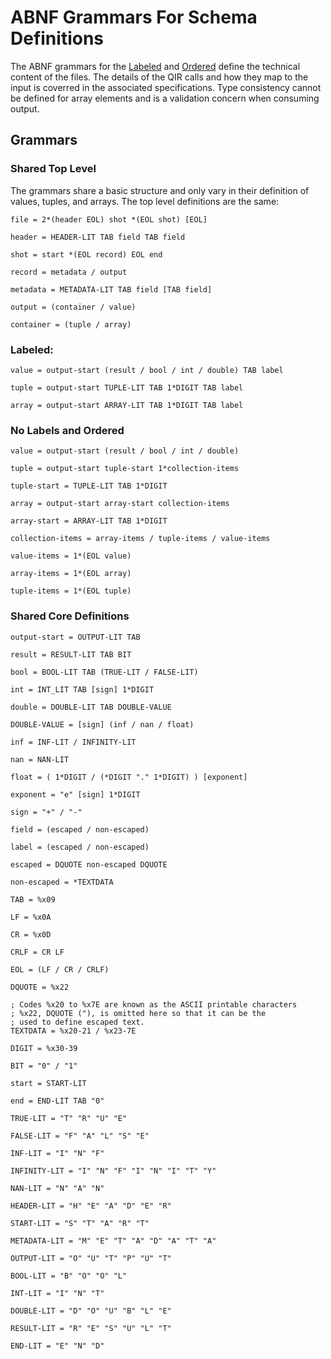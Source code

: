# ABNF Grammars For Schema Definitions

The ABNF grammars for the [Labeled](./Labeled.md) and [Ordered](./Ordered.md) define the technical content of the files. The details of the QIR calls and how they map to the input is coverred in the associated specifications. Type consistency cannot be defined for array elements and is a validation concern when consuming output.

## Grammars

### Shared Top Level

The grammars share a basic structure and only vary in their definition of values, tuples, and arrays. The top level definitions are the same:

```abnf
file = 2*(header EOL) shot *(EOL shot) [EOL]

header = HEADER-LIT TAB field TAB field

shot = start *(EOL record) EOL end

record = metadata / output

metadata = METADATA-LIT TAB field [TAB field]

output = (container / value)

container = (tuple / array)
```

### Labeled:

```abnf
value = output-start (result / bool / int / double) TAB label

tuple = output-start TUPLE-LIT TAB 1*DIGIT TAB label

array = output-start ARRAY-LIT TAB 1*DIGIT TAB label
```

### No Labels and Ordered

```abnf
value = output-start (result / bool / int / double)

tuple = output-start tuple-start 1*collection-items

tuple-start = TUPLE-LIT TAB 1*DIGIT

array = output-start array-start collection-items

array-start = ARRAY-LIT TAB 1*DIGIT

collection-items = array-items / tuple-items / value-items

value-items = 1*(EOL value)

array-items = 1*(EOL array)

tuple-items = 1*(EOL tuple)
```

### Shared Core Definitions

```abnf
output-start = OUTPUT-LIT TAB

result = RESULT-LIT TAB BIT

bool = BOOL-LIT TAB (TRUE-LIT / FALSE-LIT)

int = INT_LIT TAB [sign] 1*DIGIT

double = DOUBLE-LIT TAB DOUBLE-VALUE

DOUBLE-VALUE = [sign] (inf / nan / float)

inf = INF-LIT / INFINITY-LIT

nan = NAN-LIT

float = ( 1*DIGIT / (*DIGIT "." 1*DIGIT) ) [exponent]

exponent = "e" [sign] 1*DIGIT

sign = "+" / "-"

field = (escaped / non-escaped)

label = (escaped / non-escaped)

escaped = DQUOTE non-escaped DQUOTE

non-escaped = *TEXTDATA

TAB = %x09

LF = %x0A

CR = %x0D

CRLF = CR LF

EOL = (LF / CR / CRLF)

DQUOTE = %x22

; Codes %x20 to %x7E are known as the ASCII printable characters
; %x22, DQUOTE ("), is omitted here so that it can be the
; used to define escaped text.
TEXTDATA = %x20-21 / %x23-7E

DIGIT = %x30-39

BIT = "0" / "1"

start = START-LIT

end = END-LIT TAB "0"

TRUE-LIT = "T" "R" "U" "E"

FALSE-LIT = "F" "A" "L" "S" "E"

INF-LIT = "I" "N" "F"

INFINITY-LIT = "I" "N" "F" "I" "N" "I" "T" "Y"

NAN-LIT = "N" "A" "N"

HEADER-LIT = "H" "E" "A" "D" "E" "R"

START-LIT = "S" "T" "A" "R" "T"

METADATA-LIT = "M" "E" "T" "A" "D" "A" "T" "A"

OUTPUT-LIT = "O" "U" "T" "P" "U" "T"

BOOL-LIT = "B" "O" "O" "L"

INT-LIT = "I" "N" "T"

DOUBLE-LIT = "D" "O" "U" "B" "L" "E"

RESULT-LIT = "R" "E" "S" "U" "L" "T"

END-LIT = "E" "N" "D"
```